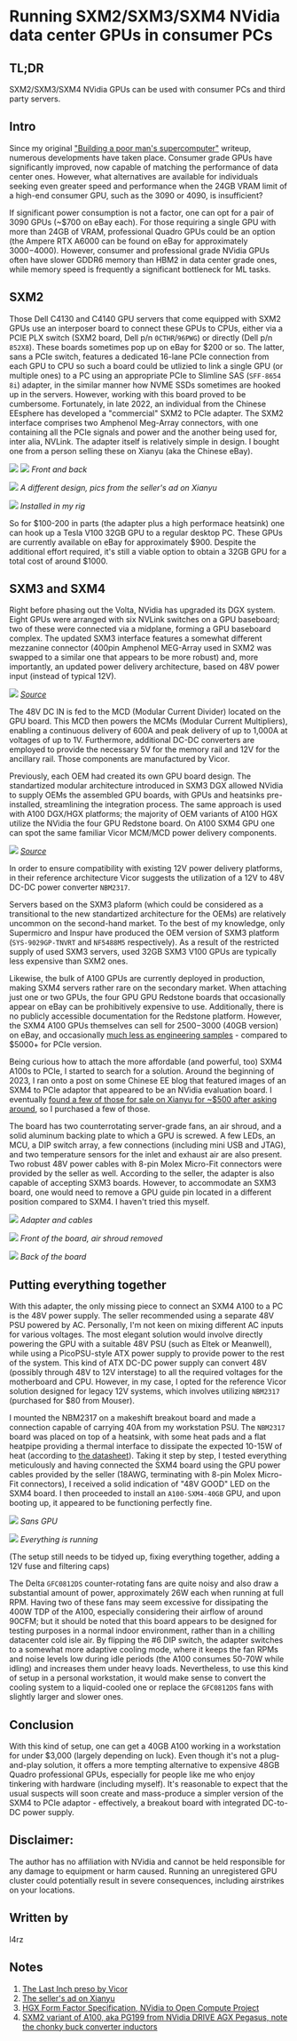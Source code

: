 # Running SXM2/SXM3/SXM4 NVidia data center GPUs in consumer PCs

## TL;DR
SXM2/SXM3/SXM4 NVidia GPUs can be used with consumer PCs and third party servers.

## Intro

Since my original ["Building a poor man's supercomputer"](https://l4rz.net/building-a-poor-mans-supercomputer/) writeup, numerous developments have taken place. Consumer grade GPUs have significantly improved, now capable of matching the performance of data center ones. However, what alternatives are available for individuals seeking even greater speed and performance when the 24GB VRAM limit of a high-end consumer GPU, such as the 3090 or 4090, is insufficient?

If significant power consumption is not a factor, one can opt for a pair of 3090 GPUs (~$700 on eBay each). For those requiring a single GPU with more than 24GB of VRAM, professional Quadro GPUs could be an option (the Ampere RTX A6000 can be found on eBay for approximately $3000-$4000). However, consumer and professional grade NVidia GPUs often have slower GDDR6 memory than HBM2 in data center grade ones, while memory speed is frequently a significant bottleneck for ML tasks.

<!-- the HBM2 memory of the V100, despite being several years old, stil outperforms the GDDR6X memory utilized in these GPUs*.  -->

## SXM2 

Those Dell C4130 and C4140 GPU servers that come equipped with SXM2 GPUs use an interposer board to connect these GPUs to CPUs, either via a PCIE PLX switch (SXM2 board, Dell p/n `0CTHR`/`96PWG`) or directly (Dell p/n `852X8`). These boards sometimes pop up on eBay for $200 or so. The latter, sans a PCIe switch, features a dedicated 16-lane PCIe connection from each GPU to CPU so such a board could be utlizied to link a single GPU (or multiple ones) to a PC using an appropriate PCIe to Slimline SAS (`SFF-8654 8i`) adapter, in the similar manner how NVME SSDs sometimes are hooked up in the servers. However, working with this board proved to be cumbersome. Fortunately, in late 2022, an individual from the Chinese EEsphere has developed a "commercial" SXM2 to PCIe adapter. The SXM2 interface comprises two Amphenol Meg-Array connectors, with one containing all the PCIe signals and power and the another being used for, inter alia, NVLink. The adapter itself is relatively simple in design. I bought one from a person selling these on Xianyu (aka the Chinese eBay). 

![](images/sxm2-adapter-1.jpg)
![](images/sxm2-adapter-2.jpg)
*Front and back*

![](images/sxm2-adapter-4.jpg)
*A different design, pics from the seller's ad on Xianyu*

![](images/sxm2-adapter-installed-1.jpg)
*Installed in my rig*

So for $100-200 in parts (the adapter plus a high performace heatsink) one can hook up a Tesla V100 32GB GPU to a regular desktop PC. These GPUs are currently available on eBay for approximately $900. Despite the additional effort required, it's still a viable option to obtain a 32GB GPU for a total cost of around $1000.

## SXM3 and SXM4 

Right before phasing out the Volta, NVidia has upgraded its DGX system. Eight GPUs were arranged with six NVLink switches on a GPU baseboard; two of these were connected via a midplane, forming a GPU baseboard complex. The updated SXM3 interface features a somewhat different mezzanine connector (400pin Amphenol MEG-Array used in SXM2 was swapped to a similar one that appears to be more robust) and, more importantly, an updated power delivery architecture, based on 48V power input (instead of typical 12V).

![](images/sxm3-vicor-preso.jpg)
*[Source](https://vicorcorporation.gcs-web.com/static-files/e30e56ae-1dbc-4d5f-aa99-56dc2cb2b6c0)*

The 48V DC IN is fed to the MCD (Modular Current Divider) located on the GPU board. This MCD then powers the MCMs (Modular Current Multipliers), enabling a continuous delivery of 600A and peak delivery of up to 1,000A at voltages of up to 1V. Furthermore, additional DC-DC converters are employed to provide the necessary 5V for the memory rail and 12V for the ancillary rail. Those components are manufactured by Vicor.

Previously, each OEM had created its own GPU board design. The standartized modular architecture introduced in SXM3 DGX allowed NVidia to supply OEMs the assembled GPU boards, with GPUs and heatsinks pre-installed, streamlining the integration process. The same approach is used with A100 DGX/HGX platforms; the majority of OEM variants of A100 HGX utilize the NVidia the four GPU Redstone board. On A100 SXM4 GPU one can spot the same familiar Vicor MCM/MCD power delivery components.

![](images/sxm4-vicor-preso.jpg)
*[Source](https://vicorcorporation.gcs-web.com/static-files/e6492f25-204e-406d-8bfe-457d195f9913)*

In order to ensure compatibility with existing 12V power delivery platforms, in their reference architecture Vicor suggests the utilization of a 12V to 48V DC-DC power converter `NBM2317`.

Servers based on the SXM3 plaform (which could be considered as a transitional to the new standartized architecture for the OEMs) are relatively uncommon on the second-hand market. To the best of my knowledge, only Supermicro and Inspur have produced the OEM version of SXM3 platform (`SYS-9029GP-TNVRT` and `NF5488M5` respectively). As a result of the restricted supply of used SXM3 servers, used 32GB SXM3 V100 GPUs are typically less expensive than SXM2 ones.

Likewise, the bulk of A100 GPUs are currently deployed in production, making SXM4 servers rather rare on the secondary market. When attaching just one or two GPUs, the four GPU GPU Redstone boards that occasionally appear on eBay can be prohibitively expensive to use. Additionally, there is no publicly accessible documentation for the Redstone platform. However, the SXM4 A100 GPUs themselves can sell for $2500-$3000 (40GB version) on eBay, and occasionally [much less as engineering samples](images/a100-eng-sample-ebay.jpg) - compared to $5000+ for PCIe version.

Being curious how to attach the more affordable (and powerful, too) SXM4 A100s to PCIe, I started to search for a solution. Around the beginning of 2023, I ran onto a post on some Chinese EE blog that featured images of an SXM4 to PCIe adaptor that appeared to be an NVidia evaluation board. I eventually [found a few of those for sale on Xianyu for ~$500 after asking around](https://h5.m.goofish.com/item?id=712945239101), so I purchased a few of those. 

The board has two counterrotating server-grade fans, an air shroud, and a solid aluminum backing plate to which a GPU is screwed. A few LEDs, an MCU, a DIP switch array, a few connections (including mini USB and JTAG), and two temperature sensors for the inlet and exhaust air are also present. Two robust 48V power cables with 8-pin Molex Micro-Fit connectors were provided by the seller as well. According to the seller, the adapter is also capable of accepting SXM3 boards. However, to accommodate an SXM3 board, one would need to remove a GPU guide pin located in a different position compared to SXM4. I haven't tried this myself.


![](images/sxm4-adapter-1.jpg)
*Adapter and cables*

![](images/sxm4-adapter-2.jpg)
*Front of the board, air shroud removed*

![](images/sxm4-adapter-3.jpg)
*Back of the board*

## Putting everything together

With this adapter, the only missing piece to connect an SXM4 A100 to a PC is the 48V power supply. The seller recommended using a separate 48V PSU powered by AC. Personally, I'm not keen on mixing different AC inputs for various voltages. The most elegant solution would involve directly powering the GPU with a suitable 48V PSU (such as Eltek or Meanwell), while using a PicoPSU-style ATX power supply to provide power to the rest of the system. This kind of ATX DC-DC power supply can convert 48V (possibly through 48V to 12V interstage) to all the required voltages for the motherboard and CPU. However, in my case, I opted for the reference Vicor solution designed for legacy 12V systems, which involves utilizing `NBM2317` (purchased for $80 from Mouser).

I mounted the NBM2317 on a makeshift breakout board and made a connection capable of carrying 40A from my workstation PSU. The `NBM2317` board was placed on top of a heatsink, with some heat pads and a flat heatpipe providing a thermal interface to dissipate the expected 10-15W of heat (according to [the datasheet](https://www.mouser.lu/datasheet/2/685/Vicor_ds_NBM2317S60E1560T0R_VICOR-1901122.pdf)). Taking it step by step, I tested everything meticulously and having connected the SXM4 board using the GPU power cables provided by the seller (18AWG, terminating with 8-pin Molex Micro-Fit connectors), I received a solid indication of "48V GOOD" LED on the SXM4 board. I then proceeded to install an `A100-SXM4-40GB` GPU, and upon booting up, it appeared to be functioning perfectly fine.

![](images/sxm4-install-1.jpg)
*Sans GPU*

![](images/sxm4-running.jpg)
*Everything is running*

(The setup still needs to be tidyed up, fixing everything together, adding a 12V fuse and filtering caps)

The Delta `GFC0812DS` counter-rotating fans are quite noisy and also draw a substantial amount of power, approximately 26W each when running at full RPM. Having two of these fans may seem excessive for dissipating the 400W TDP of the A100, especially considering their airflow of around 90CFM; but it should be noted that this board appears to be designed for testing purposes in a normal indoor environment, rather than in a chilling datacenter cold isle air. By flipping the #6 DIP switch, the adapter switches to a somewhat more adaptive cooling mode, where it keeps the fan RPMs and noise levels low during idle periods (the A100 consumes 50-70W while idling) and increases them under heavy loads. Nevertheless, to use this kind of setup in a personal workstation, it would make sense to convert the cooling system to a liquid-cooled one or replace the `GFC0812DS` fans with slightly larger and slower ones. 

## Conclusion

With this kind of setup, one can get a 40GB A100 working in a workstation for under $3,000 (largely depending on luck). Even though it's not a plug-and-play solution, it offers a more tempting alternative to expensive 48GB Quadro professional GPUs, especially for people like me who enjoy tinkering with hardware (including myself). It's reasonable to expect that the usual suspects will soon create and mass-produce a simpler version of the SXM4 to PCIe adaptor - effectively, a breakout board with integrated DC-to-DC power supply.

<!-- PS
An interesting aspect of the A100 is the abundance of unusual engineering samples available. For instance, there are variations such as GP-XXX-101 with 8 or 16GB of memory, as well as the GP-XXX-102 with a unique 64GB configuration. Additionally, there exists a SXM2 A100, codenamed GP199, which was utilized in certain versions of the NVIDIA DRIVE AGX Pegasus. These samples occasionally appear for sale on platforms like Xianyu (LINK). -->


## Disclaimer:
The author has no affiliation with NVidia and cannot be held responsible for any damage to equipment or harm caused. Running an unregistered GPU cluster could potentially result in severe consequences, including airstrikes on your locations.

## Written by

l4rz

## Notes

1. [The Last Inch preso by Vicor](https://site.eettaiwan.com/events/power2020/dl/presentation-04-電源傳輸-最後一哩.pdf)
2. [The seller's ad on Xianyu](https://h5.m.goofish.com/item?id=712945239101)
3. [HGX Form Factor Specification, NVidia to Open Compute Project](https://www.opencompute.org/documents/open-compute-specification-hgx-baseboard-contribution-r1-v0-1-pdf)
4. [SXM2 variant of A100, aka PG199 from NVidia DRIVE AGX Pegasus, note the chonky buck converter inductors](https://www.841973620.net:888/index.php/archives/PG199.html)